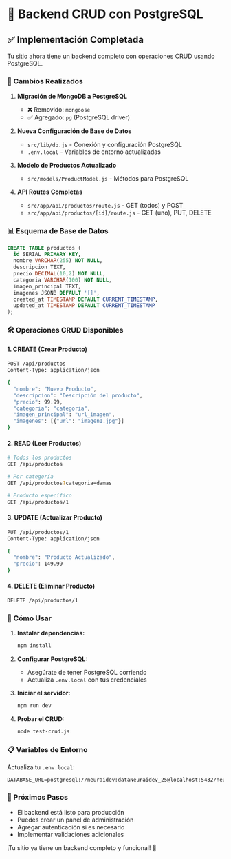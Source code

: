 # 🚀 Backend CRUD con PostgreSQL

## ✅ Implementación Completada

Tu sitio ahora tiene un backend completo con operaciones CRUD usando PostgreSQL.

### 🔧 Cambios Realizados

1. **Migración de MongoDB a PostgreSQL**
   - ❌ Removido: `mongoose`
   - ✅ Agregado: `pg` (PostgreSQL driver)

2. **Nueva Configuración de Base de Datos**
   - `src/lib/db.js` - Conexión y configuración PostgreSQL
   - `.env.local` - Variables de entorno actualizadas

3. **Modelo de Productos Actualizado**
   - `src/models/ProductModel.js` - Métodos para PostgreSQL

4. **API Routes Completas**
   - `src/app/api/productos/route.js` - GET (todos) y POST
   - `src/app/api/productos/[id]/route.js` - GET (uno), PUT, DELETE

### 📊 Esquema de Base de Datos

```sql
CREATE TABLE productos (
  id SERIAL PRIMARY KEY,
  nombre VARCHAR(255) NOT NULL,
  descripcion TEXT,
  precio DECIMAL(10,2) NOT NULL,
  categoria VARCHAR(100) NOT NULL,
  imagen_principal TEXT,
  imagenes JSONB DEFAULT '[]',
  created_at TIMESTAMP DEFAULT CURRENT_TIMESTAMP,
  updated_at TIMESTAMP DEFAULT CURRENT_TIMESTAMP
);
```

### 🛠 Operaciones CRUD Disponibles

#### 1. **CREATE (Crear Producto)**
```bash
POST /api/productos
Content-Type: application/json

{
  "nombre": "Nuevo Producto",
  "descripcion": "Descripción del producto",
  "precio": 99.99,
  "categoria": "categoria",
  "imagen_principal": "url_imagen",
  "imagenes": [{"url": "imagen1.jpg"}]
}
```

#### 2. **READ (Leer Productos)**
```bash
# Todos los productos
GET /api/productos

# Por categoría
GET /api/productos?categoria=damas

# Producto específico
GET /api/productos/1
```

#### 3. **UPDATE (Actualizar Producto)**
```bash
PUT /api/productos/1
Content-Type: application/json

{
  "nombre": "Producto Actualizado",
  "precio": 149.99
}
```

#### 4. **DELETE (Eliminar Producto)**
```bash
DELETE /api/productos/1
```

### 🚀 Cómo Usar

1. **Instalar dependencias:**
   ```bash
   npm install
   ```

2. **Configurar PostgreSQL:**
   - Asegúrate de tener PostgreSQL corriendo
   - Actualiza `.env.local` con tus credenciales

3. **Iniciar el servidor:**
   ```bash
   npm run dev
   ```

4. **Probar el CRUD:**
   ```bash
   node test-crud.js
   ```

### 📋 Variables de Entorno

Actualiza tu `.env.local`:
```env
DATABASE_URL=postgresql://neuraidev:dataNeuraidev_25@localhost:5432/neuraidev_db
```

### 🎯 Próximos Pasos

- El backend está listo para producción
- Puedes crear un panel de administración
- Agregar autenticación si es necesario
- Implementar validaciones adicionales

¡Tu sitio ya tiene un backend completo y funcional! 🎉